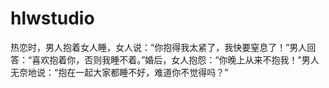 # hlwstudio
热恋时，男人抱着女人睡，女人说：“你抱得我太紧了，我快要窒息了！”男人回答：“喜欢抱着你，否则我睡不着。”婚后，女人抱怨：“你晚上从来不抱我！”男人无奈地说：“抱在一起大家都睡不好，难道你不觉得吗？”
